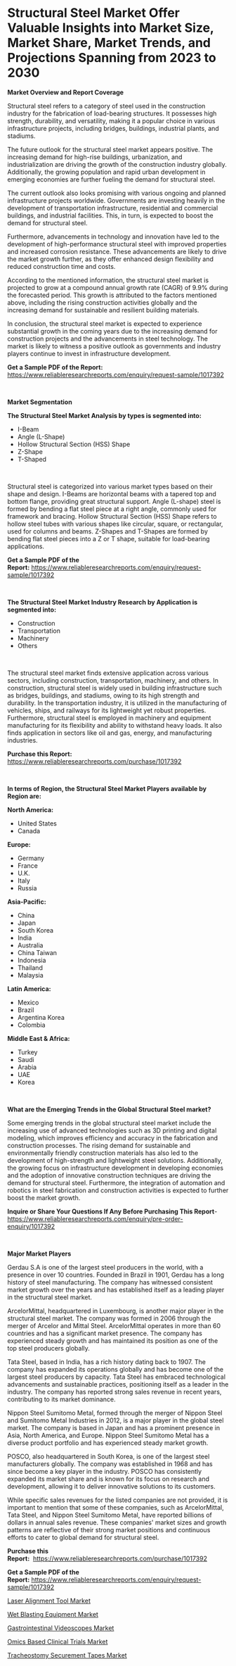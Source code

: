 <p><h1>Structural Steel Market Offer Valuable Insights into Market Size, Market Share, Market Trends, and Projections Spanning from 2023 to 2030</h1></p><p><strong>Market Overview and Report Coverage</strong></p>
<p><p>Structural steel refers to a category of steel used in the construction industry for the fabrication of load-bearing structures. It possesses high strength, durability, and versatility, making it a popular choice in various infrastructure projects, including bridges, buildings, industrial plants, and stadiums.</p><p>The future outlook for the structural steel market appears positive. The increasing demand for high-rise buildings, urbanization, and industrialization are driving the growth of the construction industry globally. Additionally, the growing population and rapid urban development in emerging economies are further fueling the demand for structural steel.</p><p>The current outlook also looks promising with various ongoing and planned infrastructure projects worldwide. Governments are investing heavily in the development of transportation infrastructure, residential and commercial buildings, and industrial facilities. This, in turn, is expected to boost the demand for structural steel.</p><p>Furthermore, advancements in technology and innovation have led to the development of high-performance structural steel with improved properties and increased corrosion resistance. These advancements are likely to drive the market growth further, as they offer enhanced design flexibility and reduced construction time and costs.</p><p>According to the mentioned information, the structural steel market is projected to grow at a compound annual growth rate (CAGR) of 9.9% during the forecasted period. This growth is attributed to the factors mentioned above, including the rising construction activities globally and the increasing demand for sustainable and resilient building materials.</p><p>In conclusion, the structural steel market is expected to experience substantial growth in the coming years due to the increasing demand for construction projects and the advancements in steel technology. The market is likely to witness a positive outlook as governments and industry players continue to invest in infrastructure development.</p></p>
<p><strong>Get a Sample PDF of the Report:</strong> <a href="https://www.reliableresearchreports.com/enquiry/request-sample/1017392">https://www.reliableresearchreports.com/enquiry/request-sample/1017392</a></p>
<p>&nbsp;</p>
<p><strong>Market Segmentation</strong></p>
<p><strong>The Structural Steel Market Analysis by types is segmented into:</strong></p>
<p><ul><li>I-Beam</li><li>Angle (L-Shape)</li><li>Hollow Structural Section (HSS) Shape</li><li>Z-Shape</li><li>T-Shaped</li></ul></p>
<p>&nbsp;</p>
<p><p>Structural steel is categorized into various market types based on their shape and design. I-Beams are horizontal beams with a tapered top and bottom flange, providing great structural support. Angle (L-shape) steel is formed by bending a flat steel piece at a right angle, commonly used for framework and bracing. Hollow Structural Section (HSS) Shape refers to hollow steel tubes with various shapes like circular, square, or rectangular, used for columns and beams. Z-Shapes and T-Shapes are formed by bending flat steel pieces into a Z or T shape, suitable for load-bearing applications.</p></p>
<p><strong>Get a Sample PDF of the Report:</strong>&nbsp;<a href="https://www.reliableresearchreports.com/enquiry/request-sample/1017392">https://www.reliableresearchreports.com/enquiry/request-sample/1017392</a></p>
<p>&nbsp;</p>
<p><strong>The Structural Steel Market Industry Research by Application is segmented into:</strong></p>
<p><ul><li>Construction</li><li>Transportation</li><li>Machinery</li><li>Others</li></ul></p>
<p>&nbsp;</p>
<p><p>The structural steel market finds extensive application across various sectors, including construction, transportation, machinery, and others. In construction, structural steel is widely used in building infrastructure such as bridges, buildings, and stadiums, owing to its high strength and durability. In the transportation industry, it is utilized in the manufacturing of vehicles, ships, and railways for its lightweight yet robust properties. Furthermore, structural steel is employed in machinery and equipment manufacturing for its flexibility and ability to withstand heavy loads. It also finds application in sectors like oil and gas, energy, and manufacturing industries.</p></p>
<p><strong>Purchase this Report:</strong>&nbsp; <a href="https://www.reliableresearchreports.com/purchase/1017392">https://www.reliableresearchreports.com/purchase/1017392</a></p>
<p>&nbsp;</p>
<p><strong>In terms of Region, the Structural Steel Market Players available by Region are:</strong></p>
<p>
    <p> <strong> North America: </strong>
        <ul>
            <li>United States</li>
            <li>Canada</li>
        </ul>
        </p> 
    <p> <strong> Europe: </strong>
        <ul>
            <li>Germany</li>
            <li>France</li>
            <li>U.K.</li>
            <li>Italy</li>
            <li>Russia</li>
        </ul>
        </p> 
    <p> <strong> Asia-Pacific: </strong>
        <ul>
            <li>China</li>
            <li>Japan</li>
            <li>South Korea</li>
            <li>India</li>
            <li>Australia</li>
            <li>China Taiwan</li>
            <li>Indonesia</li>
            <li>Thailand</li>
            <li>Malaysia</li>
        </ul>
        </p> 
    <p> <strong> Latin America: </strong>
        <ul>
            <li>Mexico</li>
            <li>Brazil</li>
            <li>Argentina Korea</li>
            <li>Colombia</li>
        </ul>
        </p> 
    <p> <strong> Middle East & Africa: </strong>
        <ul>
            <li>Turkey</li>
            <li>Saudi</li>
            <li>Arabia</li>
            <li>UAE</li>
            <li>Korea</li>
        </ul>
    </p>
    </p>
<p>&nbsp;</p>
<p><strong>What are the Emerging Trends in the Global Structural Steel market?</strong></p>
<p><p>Some emerging trends in the global structural steel market include the increasing use of advanced technologies such as 3D printing and digital modeling, which improves efficiency and accuracy in the fabrication and construction processes. The rising demand for sustainable and environmentally friendly construction materials has also led to the development of high-strength and lightweight steel solutions. Additionally, the growing focus on infrastructure development in developing economies and the adoption of innovative construction techniques are driving the demand for structural steel. Furthermore, the integration of automation and robotics in steel fabrication and construction activities is expected to further boost the market growth.</p></p>
<p><strong>Inquire or Share Your Questions If Any Before Purchasing This Report</strong>- <a href="https://www.reliableresearchreports.com/enquiry/pre-order-enquiry/1017392">https://www.reliableresearchreports.com/enquiry/pre-order-enquiry/1017392</a></p>
<p>&nbsp;</p>
<p><strong>Major Market Players</strong></p>
<p><p>Gerdau S.A is one of the largest steel producers in the world, with a presence in over 10 countries. Founded in Brazil in 1901, Gerdau has a long history of steel manufacturing. The company has witnessed consistent market growth over the years and has established itself as a leading player in the structural steel market.</p><p>ArcelorMittal, headquartered in Luxembourg, is another major player in the structural steel market. The company was formed in 2006 through the merger of Arcelor and Mittal Steel. ArcelorMittal operates in more than 60 countries and has a significant market presence. The company has experienced steady growth and has maintained its position as one of the top steel producers globally.</p><p>Tata Steel, based in India, has a rich history dating back to 1907. The company has expanded its operations globally and has become one of the largest steel producers by capacity. Tata Steel has embraced technological advancements and sustainable practices, positioning itself as a leader in the industry. The company has reported strong sales revenue in recent years, contributing to its market dominance.</p><p>Nippon Steel Sumitomo Metal, formed through the merger of Nippon Steel and Sumitomo Metal Industries in 2012, is a major player in the global steel market. The company is based in Japan and has a prominent presence in Asia, North America, and Europe. Nippon Steel Sumitomo Metal has a diverse product portfolio and has experienced steady market growth.</p><p>POSCO, also headquartered in South Korea, is one of the largest steel manufacturers globally. The company was established in 1968 and has since become a key player in the industry. POSCO has consistently expanded its market share and is known for its focus on research and development, allowing it to deliver innovative solutions to its customers.</p><p>While specific sales revenues for the listed companies are not provided, it is important to mention that some of these companies, such as ArcelorMittal, Tata Steel, and Nippon Steel Sumitomo Metal, have reported billions of dollars in annual sales revenue. These companies' market sizes and growth patterns are reflective of their strong market positions and continuous efforts to cater to global demand for structural steel.</p></p>
<p><strong>Purchase this Report:</strong>&nbsp;&nbsp;<a href="https://www.reliableresearchreports.com/purchase/1017392">https://www.reliableresearchreports.com/purchase/1017392</a></p>
<p></p>
<p><strong>Get a Sample PDF of the Report:</strong>&nbsp;<a href="https://www.reliableresearchreports.com/enquiry/request-sample/1017392">https://www.reliableresearchreports.com/enquiry/request-sample/1017392</a></p>
<p><p><a href="https://medium.com/@vidyap2912/laser-alignment-tool-market-comprehensive-assessment-by-type-application-and-geography-10f4b1b91dda">Laser Alignment Tool Market</a></p><p><a href="https://medium.com/@v4171497/wet-blasting-equipment-market-insight-market-trends-growth-forecasted-from-2023-to-2030-5900c676a2f3">Wet Blasting Equipment Market</a></p><p><a href="https://www.linkedin.com/pulse/gastrointestinal-videoscopes-market-size-growth-forecast-gjw6e/">Gastrointestinal Videoscopes Market</a></p><p><a href="https://www.linkedin.com/pulse/omics-based-clinical-trials-market-size-2023-2030-cmjve/">Omics Based Clinical Trials Market</a></p><p><a href="https://www.linkedin.com/pulse/tracheostomy-securement-tapes-market-size-2023-2030-global-psaoe/">Tracheostomy Securement Tapes Market</a></p></p>